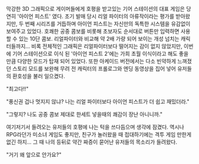 막강한 3D 그래픽으로 게이머들에게 호평을 받고있는 기어 스테이션의 대표 게임은 당연히 '아이언 피스트' 였다. 
초기 발매 당시 리얼 파이터의 아류작이라는 평가를 받아왔지만, 두 번째 시리즈를 거듭하며 아이언 피스트는 자신만의 독특한 시스템을 유감없이 보여주고 있었다. 
호쾌한 공중 콤보를 비롯해 초보자도 순서대로 버튼만 입력하면 사용할 수 있는 10단 콤보. 리얼파이터와 비교해 약 2배 가량 되어 보이는 개성 넘치는 캐릭터들까지... 
비록 전체적인 그래픽은 리얼파이터보다 떨어지는 감이 없지 않았지만, 이번에 기어 스테이션으로 이식 된 '아이언 피스트 2'에는 가희 초월 이식이라고 해도 좋을 만큼 다양한 모드가 탑재 되어 있었다. 
또한 아케이드 버전에서는 다소 빈약하게 느껴졌던 스토리 모드를 보완해 무려 전 캐릭터의 프롤로그와 엔딩 동영상을 집어 넣어 유저들의 환호성을 불러 일으켰다. 

"최고다!!" 

"풍신권 겁나 멋지지 않냐? 나는 리얼 파이터보다 아이언 피스트가 더 쉽고 재밌더라." 

"그렇지? 나도 공중 콤보 제대로 한세트 넣을때의 쾌감이 장난 아니니까." 

여기저기서 들려오는 유저들의 호평에 나는 턱을 쓰다듬으며 생각에 잠겼다. 
역시나 RPG라던가 미소녀 게임도 좋지만, 친구가 놀러왔을 때 접대하기에는 격투 게임 만한게 없긴 하지... 
그 때 나의 등뒤로 약간 짜증이 묻어난 유저들의 목소리가 들려왔다. 

"거기 왜 앞으로 안가요?" 